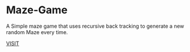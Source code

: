 # Maze-Game
A Simple maze game that uses recursive back tracking to generate a new random Maze every time.


[VISIT](https://codepen.io/akshaat/full/wvmoKxp)

